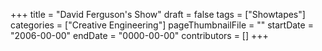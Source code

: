 +++
title = "David Ferguson's Show"
draft = false
tags = ["Showtapes"]
categories = ["Creative Engineering"]
pageThumbnailFile = ""
startDate = "2006-00-00"
endDate = "0000-00-00"
contributors = []
+++
